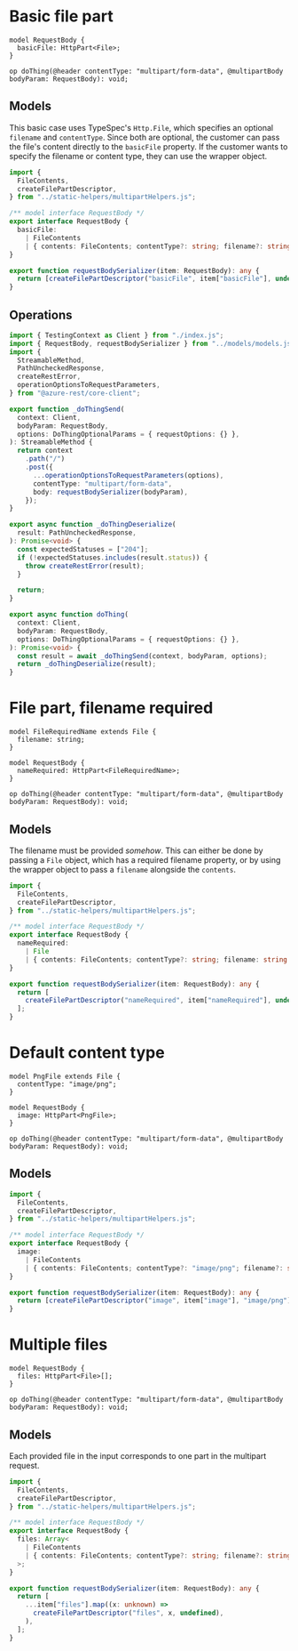 # Basic file part

```tsp
model RequestBody {
  basicFile: HttpPart<File>;
}

op doThing(@header contentType: "multipart/form-data", @multipartBody bodyParam: RequestBody): void;
```

## Models

This basic case uses TypeSpec's `Http.File`, which specifies an optional `filename` and `contentType`. Since both are optional, the customer can pass the file's content directly to the `basicFile` property. If the customer wants to specify the filename or content type, they can use the wrapper object.

```ts models
import {
  FileContents,
  createFilePartDescriptor,
} from "../static-helpers/multipartHelpers.js";

/** model interface RequestBody */
export interface RequestBody {
  basicFile:
    | FileContents
    | { contents: FileContents; contentType?: string; filename?: string };
}

export function requestBodySerializer(item: RequestBody): any {
  return [createFilePartDescriptor("basicFile", item["basicFile"], undefined)];
}
```

## Operations

```ts operations
import { TestingContext as Client } from "./index.js";
import { RequestBody, requestBodySerializer } from "../models/models.js";
import {
  StreamableMethod,
  PathUncheckedResponse,
  createRestError,
  operationOptionsToRequestParameters,
} from "@azure-rest/core-client";

export function _doThingSend(
  context: Client,
  bodyParam: RequestBody,
  options: DoThingOptionalParams = { requestOptions: {} },
): StreamableMethod {
  return context
    .path("/")
    .post({
      ...operationOptionsToRequestParameters(options),
      contentType: "multipart/form-data",
      body: requestBodySerializer(bodyParam),
    });
}

export async function _doThingDeserialize(
  result: PathUncheckedResponse,
): Promise<void> {
  const expectedStatuses = ["204"];
  if (!expectedStatuses.includes(result.status)) {
    throw createRestError(result);
  }

  return;
}

export async function doThing(
  context: Client,
  bodyParam: RequestBody,
  options: DoThingOptionalParams = { requestOptions: {} },
): Promise<void> {
  const result = await _doThingSend(context, bodyParam, options);
  return _doThingDeserialize(result);
}
```

# File part, filename required

```tsp
model FileRequiredName extends File {
  filename: string;
}

model RequestBody {
  nameRequired: HttpPart<FileRequiredName>;
}

op doThing(@header contentType: "multipart/form-data", @multipartBody bodyParam: RequestBody): void;
```

## Models

The filename must be provided _somehow_. This can either be done by passing a `File` object, which has a required filename property, or by using the wrapper object to pass a `filename` alongside the `contents`.

```ts models
import {
  FileContents,
  createFilePartDescriptor,
} from "../static-helpers/multipartHelpers.js";

/** model interface RequestBody */
export interface RequestBody {
  nameRequired:
    | File
    | { contents: FileContents; contentType?: string; filename: string };
}

export function requestBodySerializer(item: RequestBody): any {
  return [
    createFilePartDescriptor("nameRequired", item["nameRequired"], undefined),
  ];
}
```

# Default content type

```tsp
model PngFile extends File {
  contentType: "image/png";
}

model RequestBody {
  image: HttpPart<PngFile>;
}

op doThing(@header contentType: "multipart/form-data", @multipartBody bodyParam: RequestBody): void;
```

## Models

```ts models
import {
  FileContents,
  createFilePartDescriptor,
} from "../static-helpers/multipartHelpers.js";

/** model interface RequestBody */
export interface RequestBody {
  image:
    | FileContents
    | { contents: FileContents; contentType?: "image/png"; filename?: string };
}

export function requestBodySerializer(item: RequestBody): any {
  return [createFilePartDescriptor("image", item["image"], "image/png")];
}
```

# Multiple files

```tsp
model RequestBody {
  files: HttpPart<File>[];
}

op doThing(@header contentType: "multipart/form-data", @multipartBody bodyParam: RequestBody): void;
```

## Models

Each provided file in the input corresponds to one part in the multipart request.

```ts models
import {
  FileContents,
  createFilePartDescriptor,
} from "../static-helpers/multipartHelpers.js";

/** model interface RequestBody */
export interface RequestBody {
  files: Array<
    | FileContents
    | { contents: FileContents; contentType?: string; filename?: string }
  >;
}

export function requestBodySerializer(item: RequestBody): any {
  return [
    ...item["files"].map((x: unknown) =>
      createFilePartDescriptor("files", x, undefined),
    ),
  ];
}
```